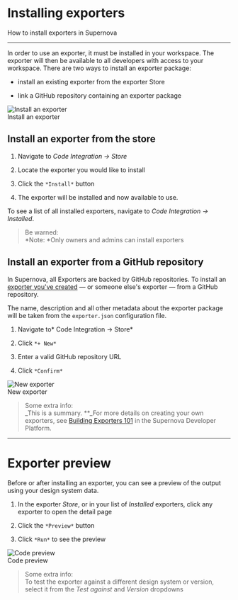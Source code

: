 
# Installing exporters

How to install exporters in Supernova

---

In order to use an exporter, it must be installed in your workspace. The exporter will then be available to all developers with access to your workspace. There are two ways to install an exporter package: 

- install an existing exporter from the exporter Store

- link a GitHub repository containing an exporter package

  
![Install an exporter](https://studio-assets.supernova.io/design-systems/6475/67680479-be3b-4921-9dd8-31c4607ec975.png?Expires=1972252800&Policy=eyJTdGF0ZW1lbnQiOlt7IlJlc291cmNlIjoiaHR0cHM6Ly9zdHVkaW8tYXNzZXRzLnN1cGVybm92YS5pby9kZXNpZ24tc3lzdGVtcy82NDc1LzY3NjgwNDc5LWJlM2ItNDkyMS05ZGQ4LTMxYzQ2MDdlYzk3NS5wbmciLCJDb25kaXRpb24iOnsiRGF0ZUxlc3NUaGFuIjp7IkFXUzpFcG9jaFRpbWUiOjE5NzIyNTI4MDB9fX1dfQ__&Signature=R8RJA3jNU7WPeTCN8vgSXUT3-tJtSc2hV3mLePfK39INa7iUI1raI0aOOd9cq~GKPts~lm675dwJAOfibnQTK9A3XwRhRANM~ve4six29xcKy7GkRPJAs2JohbCcIJWqEx1KJDB5Onnt74jGHwXV~jETeXWIxJBwo5ZxuT9ZQSLzTE~I0EbLJS43FHnkiA1qtb4JKPlaggrkEAQacgWbZmau2COtydxyIQ-WEthS3FuF1NI10G08iA2GidLp7qvt6e3cBU~RrXZm6tBfgMfLmNwxXzbjT~O2GnOwYhKwsu3AH7Vfwwl55G~dWO1XeFk7ch3ntN~hJu13~Gz7BhObeQ__&Key-Pair-Id=APKAJGK34LCCAUR7N6LA)  
Install an exporter  


## Install an exporter from the store

1. Navigate to *Code Integration → Store*

1. Locate the exporter you would like to install

1. Click the `*Install*` button

1. The exporter will be installed and now available to use. 

To see a list of all installed exporters, navigate to *Code Integration → Installed*.

> Be warned:  
> *Note: *Only owners and admins can install exporters

## Install an exporter from a GitHub repository

In Supernova, all Exporters are backed by GitHub repositories. To install an [exporter you've created](https://developers.supernova.io/building-exporters/creating-new-exporter) — or someone else's exporter — from a GitHub repository. 

The name, description and all other metadata about the exporter package will be taken from the `exporter.json` configuration file. 


1. Navigate to* Code Integration → Store*

1. Click `*+ New*`

1. Enter a valid GitHub repository URL

1. Click `*Confirm*`

  
![New exporter](https://studio-assets.supernova.io/design-systems/6475/5a824ce0-8484-43bd-abaa-14ecd9cc48a3.png?Expires=1972252800&Policy=eyJTdGF0ZW1lbnQiOlt7IlJlc291cmNlIjoiaHR0cHM6Ly9zdHVkaW8tYXNzZXRzLnN1cGVybm92YS5pby9kZXNpZ24tc3lzdGVtcy82NDc1LzVhODI0Y2UwLTg0ODQtNDNiZC1hYmFhLTE0ZWNkOWNjNDhhMy5wbmciLCJDb25kaXRpb24iOnsiRGF0ZUxlc3NUaGFuIjp7IkFXUzpFcG9jaFRpbWUiOjE5NzIyNTI4MDB9fX1dfQ__&Signature=TbtwEK-jiVGwBnyFguH4kaRQciIF2y-aw9iZM9IKsRsNxpfIlWH1C483mSJboiSUFqjrIBTD3ii0zgvd0LQoDbdjLF6P~UMkaUeEpx2exvEDOvgknb6UFEaS-YSKslXy-7z7zl~uCtlJqcD7dDIFQDd5Inv7MZm6NF3GHwVscDx9wbb3MQT~oh3vZANEmOukVtxrf3BqP3mqhMdDTZteKdLeGn~5ZIXrbdFP9TsaIrPPf0iH6D~2wAscPeAjSV6yWhm7bWwLwdyHszBP8zCY2XWJNDJJsm5sjLDN1Cj1dKhgkKl0yLxfi3W-DmYIrf3kCf88s46gvZMGj046ZN42Tw__&Key-Pair-Id=APKAJGK34LCCAUR7N6LA)  
New exporter  


> Some extra info:  
> _This is a summary. **_For more details on creating your own exporters, see [Building Exporters 101](https://developers.supernova.io/building-exporters/creating-new-exporter) in the Supernova Developer Platform.

---

# Exporter preview

Before or after installing an exporter, you can see a preview of the output using your design system data.

1. In the exporter *Store*, or in your list of *Installed* exporters, click any exporter to open the detail page

1. Click the `*Preview*` button

1. Click `*Run*` to see the preview

  
![Code preview](https://studio-assets.supernova.io/design-systems/6475/4e080dcb-0acb-47db-b212-5087afe3dce7.png?Expires=1972252800&Policy=eyJTdGF0ZW1lbnQiOlt7IlJlc291cmNlIjoiaHR0cHM6Ly9zdHVkaW8tYXNzZXRzLnN1cGVybm92YS5pby9kZXNpZ24tc3lzdGVtcy82NDc1LzRlMDgwZGNiLTBhY2ItNDdkYi1iMjEyLTUwODdhZmUzZGNlNy5wbmciLCJDb25kaXRpb24iOnsiRGF0ZUxlc3NUaGFuIjp7IkFXUzpFcG9jaFRpbWUiOjE5NzIyNTI4MDB9fX1dfQ__&Signature=OSHJycT0XSVczVAXJYmkIV~bZEVjr2ui6FdFS7BPvGmrOHUol2FpcCkaNsB4TsBbY1ogwyQSZL83KGYB8Gp62C8wxK1my4nyfp7z4R8bqHVycTcGLn~~0aIq0o-bXRLY~Gh8i2hIGVGoO-PB1xtaWB9Flu5kjdDHLauv8vfztZIqOHGxrr8XmwwHF3fBzaEuKVWWXlZmdFAQCUDeheE~6On6XsGPlxYYJzmjKIPfcXTOhvOuTZuenQywbj9FuddNdVDtsfbdzg3JEsd8nh~83NupkYxzGHhej6kpHzpjffbB0AyZxt-Htjpu7X9TJjSDL-Nj8Ib8UdpjEEo3M9C7rg__&Key-Pair-Id=APKAJGK34LCCAUR7N6LA)  
Code preview  


> Some extra info:  
> To test the exporter against a different design system or version, select it from the *Test against* and *Version* dropdowns